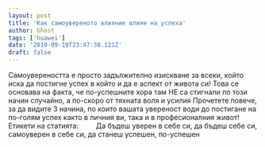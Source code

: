 ```yaml
---
layout: post
title: 'Как самоувереното влияние влияе на успеха'
author: Ghost
tags: ['huawei']
date: '2019-09-19T23:47:38.121Z'
draft: false
---
```


Самоувереността е просто задължително изискване за всеки, който иска да постигне успех в който и да е аспект от живота си! Това се основава на факта, че по-успешните хора там НЕ са стигнали по този начин случайно, а по-скоро от тяхната воля и усилия Прочетете повече, за да видите 3 начина, по които вашата увереност води до постигане на по-голям успех както в личния ви, така и в професионалния живот!     Етикети на статията:         Да бъдеш уверен в себе си, да бъдеш себе си, самоуверен в себе си, да станеш успешен, по-успешен
